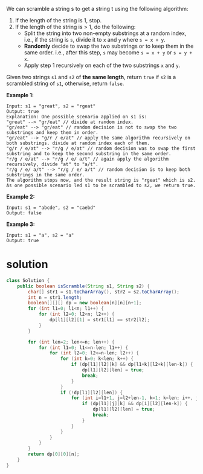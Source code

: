 We can scramble a string s to get a string t using the following algorithm:

1. If the length of the string is 1, stop.
2. If the length of the string is > 1, do the following:
   - Split the string into two non-empty substrings at a random index, i.e., if the string is `s`, divide it to `x` and `y` where `s = x + y`.
   - **Randomly** decide to swap the two substrings or to keep them in the same order. i.e., after this step, `s` may become `s = x + y` or `s = y + x`.
   - Apply step 1 recursively on each of the two substrings `x` and `y`.

Given two strings `s1` and `s2` of **the same length**, return `true` if `s2` is a scrambled string of `s1`, otherwise, return `false`.

 

**Example 1:**

```
Input: s1 = "great", s2 = "rgeat"
Output: true
Explanation: One possible scenario applied on s1 is:
"great" --> "gr/eat" // divide at random index.
"gr/eat" --> "gr/eat" // random decision is not to swap the two substrings and keep them in order.
"gr/eat" --> "g/r / e/at" // apply the same algorithm recursively on both substrings. divide at random index each of them.
"g/r / e/at" --> "r/g / e/at" // random decision was to swap the first substring and to keep the second substring in the same order.
"r/g / e/at" --> "r/g / e/ a/t" // again apply the algorithm recursively, divide "at" to "a/t".
"r/g / e/ a/t" --> "r/g / e/ a/t" // random decision is to keep both substrings in the same order.
The algorithm stops now, and the result string is "rgeat" which is s2.
As one possible scenario led s1 to be scrambled to s2, we return true.
```

**Example 2:**

```
Input: s1 = "abcde", s2 = "caebd"
Output: false
```

**Example 3:**

```
Input: s1 = "a", s2 = "a"
Output: true
```



# solution

```java
class Solution {
    public boolean isScramble(String s1, String s2) {
        char[] str1 = s1.toCharArray(), str2 = s2.toCharArray();
        int n = str1.length;
        boolean[][][] dp = new boolean[n][n][n+1];
        for (int l1=0; l1<n; l1++) {
            for (int l2=0; l2<n; l2++) {
                dp[l1][l2][1] = str1[l1] == str2[l2];
            }
        }

        for (int len=2; len<=n; len++) {
            for (int l1=0; l1<=n-len; l1++) {
                for (int l2=0; l2<=n-len; l2++) {
                    for (int k=0; k<len; k++) {
                        if (dp[l1][l2][k] && dp[l1+k][l2+k][len-k]) {
                            dp[l1][l2][len] = true;
                            break;
                        }
                    }
                    if (!dp[l1][l2][len]) {
                        for (int i=l1+1, j=l2+len-1, k=1; k<len; i++, j--, k++) {
                            if (dp[l1][j][k] && dp[i][l2][len-k]) {
                                dp[l1][l2][len] = true;
                                break;
                            }
                        }
                    }
                }
            }
        }
        return dp[0][0][n];
    }
}
```

